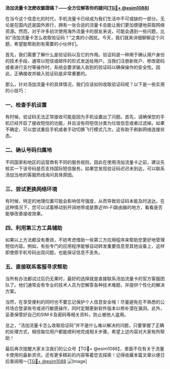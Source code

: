 **汤加流量卡怎麽收驗證碼？——全方位解答你的疑问[[TG💪+ @esim1088](https://t.me/s/esim1088)]**

在当今这个信息化的时代，手机流量卡已经成为我们生活中不可或缺的一部分。无论是在国内还是国外旅行，拥有一张合适的流量卡总能让我们更加便捷地获取网络资源。然而，对于许多初次使用海外流量卡的朋友来说，可能会遇到一些问题，比如“汤加流量卡怎么收取验证码？”之类的小困扰。今天，我们就来详细聊聊这个问题，希望能帮助到有需要的小伙伴们。

首先，我们需要了解什么是验证码以及它的作用。验证码是一种用于确认用户身份的技术手段，通常以短信或邮件的形式发送给用户。当我们注册新账户、修改密码或者进行支付等操作时，系统会要求输入收到的验证码以确保操作的安全性。因此，正确接收并输入验证码是非常重要的。

那么，针对汤加流量卡的具体情况，我们应该如何收取验证码呢？以下是一些实用的小技巧：

### 一、检查手机设置

有时候，验证码无法正常接收可能是因为手机设置出了问题。首先，请确保您的手机已经开启了接收短信的功能，并且没有将短信分类为垃圾信息或者过滤掉。如果不确定，可以尝试重启手机或者手动切换飞行模式几次，这有助于刷新网络连接状态。

### 二、确认号码归属地

不同国家和地区的运营商有不同的服务规则，因此在使用汤加流量卡之前，建议先核实一下该号码是否支持国际短信服务。如果您发现验证码迟迟未到达，可以联系汤加当地的客服热线询问具体原因。

### 三、尝试更换网络环境

有时候，特定的地理位置可能会影响信号强度，从而导致验证码未能及时送达。在这种情况下，您可以试着移动到开阔地带或是靠近Wi-Fi路由器的地方，看看是否能够改善接收效果。

### 四、利用第三方工具辅助

如果以上方法都没有奏效，不妨考虑借助一些第三方应用程序来帮助您更好地管理短信内容。例如，有些专门的应用程序能够自动转发重要信息至其他设备上，这样即使原手机号码出现问题，也能保证信息不丢失。

### 五、直接联系客服寻求帮助

当所有办法都试过后仍无果时，最好的选择就是直接联系汤加流量卡的官方客服团队了。他们通常会有专业的技术人员为您解答各种技术难题，并提供个性化的解决方案。

当然，在享受便利的同时也不要忘记保护个人信息安全哦！尽量避免在不熟悉的公共场合登录账号或进行敏感操作，同时定期更新软件版本以修补潜在漏洞。此外，妥善保管好自己的SIM卡及密码等相关资料，防止被他人盗用。

总之，“汤加流量卡怎么收取验证码”并不是什么难以解决的问题，只要掌握了正确的处理方式，相信每位用户都能顺利地完成相关步骤。希望上述内容对大家有所帮助！

最后再次提醒大家关注我们的公众号【TG💪+ @esim1088】，里面不仅有关于流量卡使用的最新资讯，还有更多精彩的内容等着您去探索！记得收藏本篇文章以便日后查阅哦～[[TG💪+ @esim1088](https://t.me/s/esim1088) ![Image](https://i.postimg.cc/4NQfJmqS/Snipaste-2025-05-13-00-14-12.png)]